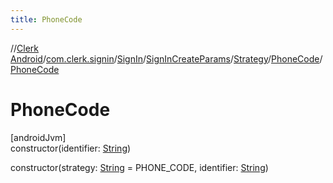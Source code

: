 ```yaml
---
title: PhoneCode
---
```

//[Clerk Android](../../../../../../index.html)/[com.clerk.signin](../../../../index.html)/[SignIn](../../../index.html)/[SignInCreateParams](../../index.html)/[Strategy](../index.html)/[PhoneCode](index.html)/[PhoneCode](-phone-code.html)



# PhoneCode



[androidJvm]\
constructor(identifier: [String](https://kotlinlang.org/api/latest/jvm/stdlib/kotlin-stdlib/kotlin/-string/index.html))

constructor(strategy: [String](https://kotlinlang.org/api/latest/jvm/stdlib/kotlin-stdlib/kotlin/-string/index.html) = PHONE_CODE, identifier: [String](https://kotlinlang.org/api/latest/jvm/stdlib/kotlin-stdlib/kotlin/-string/index.html))




